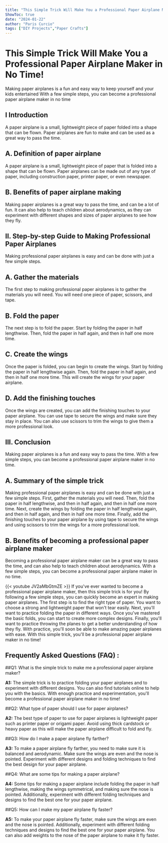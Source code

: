 ```yaml
---
title: "This Simple Trick Will Make You a Professional Paper Airplane Maker in No Time!"
ShowToc: true 
date: "2024-01-22"
author: "Paris Curcio" 
tags: ["DIY Projects","Paper Crafts"]
---
```

# This Simple Trick Will Make You a Professional Paper Airplane Maker in No Time!

Making paper airplanes is a fun and easy way to keep yourself and your kids entertained With a few simple steps, you can become a professional paper airplane maker in no time 

## I Introduction 
A paper airplane is a small, lightweight piece of paper folded into a shape that can be flown. Paper airplanes are fun to make and can be used as a great way to pass the time. 

## A. Definition of paper airplane
A paper airplane is a small, lightweight piece of paper that is folded into a shape that can be flown. Paper airplanes can be made out of any type of paper, including construction paper, printer paper, or even newspaper. 

## B. Benefits of paper airplane making
Making paper airplanes is a great way to pass the time, and can be a lot of fun. It can also help to teach children about aerodynamics, as they can experiment with different shapes and sizes of paper airplanes to see how they fly. 

## II. Step-by-step Guide to Making Professional Paper Airplanes
Making professional paper airplanes is easy and can be done with just a few simple steps. 

## A. Gather the materials
The first step to making professional paper airplanes is to gather the materials you will need. You will need one piece of paper, scissors, and tape. 

## B. Fold the paper
The next step is to fold the paper. Start by folding the paper in half lengthwise. Then, fold the paper in half again, and then in half one more time. 

## C. Create the wings
Once the paper is folded, you can begin to create the wings. Start by folding the paper in half lengthwise again. Then, fold the paper in half again, and then in half one more time. This will create the wings for your paper airplane. 

## D. Add the finishing touches
Once the wings are created, you can add the finishing touches to your paper airplane. You can use tape to secure the wings and make sure they stay in place. You can also use scissors to trim the wings to give them a more professional look. 

## III. Conclusion
Making paper airplanes is a fun and easy way to pass the time. With a few simple steps, you can become a professional paper airplane maker in no time. 

## A. Summary of the simple trick
Making professional paper airplanes is easy and can be done with just a few simple steps. First, gather the materials you will need. Then, fold the paper in half lengthwise, and then in half again, and then in half one more time. Next, create the wings by folding the paper in half lengthwise again, and then in half again, and then in half one more time. Finally, add the finishing touches to your paper airplane by using tape to secure the wings and using scissors to trim the wings for a more professional look. 

## B. Benefits of becoming a professional paper airplane maker
Becoming a professional paper airplane maker can be a great way to pass the time, and can also help to teach children about aerodynamics. With a few simple steps, you can become a professional paper airplane maker in no time.

{{< youtube JV2aMbGtmZE >}} 
If you've ever wanted to become a professional paper airplane maker, then this simple trick is for you! By following a few simple steps, you can quickly become an expert in making paper airplanes. The first step is to find the right type of paper. You want to choose a strong and lightweight paper that won't tear easily. Next, you'll want to practice folding the paper in different ways. Once you've mastered the basic folds, you can start to create more complex designs. Finally, you'll want to practice throwing the planes to get a better understanding of how they fly. With practice, you'll soon be able to make amazing paper airplanes with ease. With this simple trick, you'll be a professional paper airplane maker in no time!

## Frequently Asked Questions (FAQ) :
##Q1: What is the simple trick to make me a professional paper airplane maker?

**A1:** The simple trick is to practice folding your paper airplanes and to experiment with different designs. You can also find tutorials online to help you with the basics. With enough practice and experimentation, you'll become a professional paper airplane maker in no time!

##Q2: What type of paper should I use for paper airplanes?

**A2:** The best type of paper to use for paper airplanes is lightweight paper such as printer paper or origami paper. Avoid using thick cardstock or heavy paper as this will make the paper airplane difficult to fold and fly.

##Q3: How do I make a paper airplane fly farther?

**A3:** To make a paper airplane fly farther, you need to make sure it is balanced and aerodynamic. Make sure the wings are even and the nose is pointed. Experiment with different designs and folding techniques to find the best design for your paper airplane.

##Q4: What are some tips for making a paper airplane?

**A4:** Some tips for making a paper airplane include folding the paper in half lengthwise, making the wings symmetrical, and making sure the nose is pointed. Additionally, experiment with different folding techniques and designs to find the best one for your paper airplane.

##Q5: How can I make my paper airplane fly faster?

**A5:** To make your paper airplane fly faster, make sure the wings are even and the nose is pointed. Additionally, experiment with different folding techniques and designs to find the best one for your paper airplane. You can also add weights to the nose of the paper airplane to make it fly faster.



